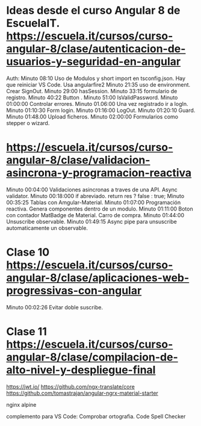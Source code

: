 
# Ideas desde el curso Angular 8 de EscuelaIT. https://escuela.it/cursos/curso-angular-8/clase/autenticacion-de-usuarios-y-seguridad-en-angular
Auth:
  Minuto 08:10 Uso de Modulos y short import en tsconfig.json. Hay que reiniciar VS Code.
  Usa angularfire2
  Minuto 21:35 uso de environment.
  Crear SignOut.
  Minuto 29:00 hasSession.
  Minuto 33:15 formulario de registro.
  Minuto 40:22 Button .
  Minuto 51:00 IsValidPassword.
  Minuto 01:00:00 Controlar errores.
  Minuto 01.06:00 Una vez registrado ir a logIn.
  Minuto 01:10:30 Form login.
  Minuto 01:16:00 LogOut.
  Minuto 01:20:10 Guard.
  Minuto 01:48.00 Upload ficheros.
  Minuto 02:00:00 Formularios como stepper o wizard.


# https://escuela.it/cursos/curso-angular-8/clase/validacion-asincrona-y-programacion-reactiva
  Minuto 00:04:00 Validaciones asincronas a traves de una API. Async validator.
  Minuto 00:18:000 if abreviado. return res ? false :  true;
  Minuto 00:35:25 Tablas con Amgular-Material.
  Minuto 01:07:00 Programación reactiva. Genera componentes dentro de un modulo.
  Minuto 01:11:00 Boton con contador MatBadge de Material. Carro de compra.
  Minuto 01:44:00 Unsuscribe observable.
  Minuto 01:49:15 Async pipe para unsuscribe automaticamente un observable.

# Clase 10 https://escuela.it/cursos/curso-angular-8/clase/aplicaciones-web-progressivas-con-angular
  Minuto 00:02:26 Evitar doble suscribe.



# Clase 11 https://escuela.it/cursos/curso-angular-8/clase/compilacion-de-alto-nivel-y-despliegue-final


  
   






https://jwt.io/
https://github.com/ngx-translate/core
https://github.com/tomastrajan/angular-ngrx-material-starter

nginx alpine







complemento para VS Code:
   Comprobar ortografia. Code Spell Checker




